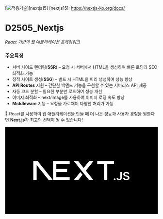 [![적용기술](https://skillicons.dev/icons?i=nextjs,ts,react)][nextjs15]
[nextjs15]: https://nextjs-ko.org/docs/

# D2505_Nextjs
<em>React 기반의 웹 애플리케이션 프레임워크</em>


### 주요특징
- 서버 사이드 렌더링(**SSR**) – 요청 시 서버에서 HTML을 생성하여 빠른 로딩과 SEO 최적화 가능
- 정적 사이트 생성(**SSG**) – 빌드 시 HTML을 미리 생성하여 성능 향상
- **API Routes** 지원 – 간단한 백엔드 기능을 구현할 수 있는 서버리스 API 제공
- 자동 코드 분할 – 필요한 부분만 로드하여 성능 개선
- 이미지 최적화 – next/image를 사용하여 이미지 로딩 속도 향상
- **Middleware** 기능 – 요청을 가로채어 다양한 처리가 가능  

🚀 React를 사용하여 웹 애플리케이션을 만들 때 더 나은 성능과 사용자 경험을 원한다면 **Next.js**가 최고의 선택이 될 수 있습니다! 

![메인이미지](./images/nextjs_main.jpg)  
